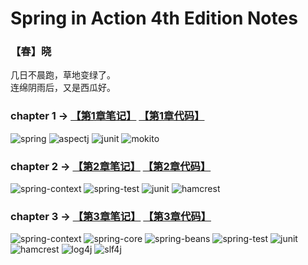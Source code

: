 # Spring in Action 4th Edition Notes

### 【春】晓
几日不晨跑，草地变绿了。
</br>
连绵阴雨后，又是西瓜好。

### chapter 1 -> [【第1章笔记】](https://github.com/helloShen/spring-in-action-4th-edition-demo/blob/master/ch01/README.md) [【第1章代码】](https://github.com/helloShen/spring-in-action-4th-edition-demo/tree/master/ch01)
![spring](https://img.shields.io/badge/spring--context-5.1.6-brightgreen.svg) ![aspectj](https://img.shields.io/badge/aspectjweaver-1.9.3-brightgreen.svg) ![junit](https://img.shields.io/badge/junit-4.12-brightgreen.svg) ![mokito](https://img.shields.io/badge/mokito--core-2.23.4-brightgreen.svg)

### chapter 2 -> [【第2章笔记】](https://github.com/helloShen/spring-in-action-4th-edition-demo/blob/master/ch02/README.md) [【第2章代码】](https://github.com/helloShen/spring-in-action-4th-edition-demo/tree/master/ch02)
![spring-context](https://img.shields.io/badge/spring--context-5.1.6-brightgreen.svg) ![spring-test](https://img.shields.io/badge/spring--test-5.1.6-brightgreen.svg) ![junit](https://img.shields.io/badge/junit-4.12-brightgreen.svg) ![hamcrest](https://img.shields.io/badge/hamcrest--all-1.3-brightgreen.svg)

### chapter 3 -> [【第3章笔记】](https://github.com/helloShen/spring-in-action-4th-edition-demo/blob/master/ch03/README.md) [【第3章代码】](https://github.com/helloShen/spring-in-action-4th-edition-demo/tree/master/ch03)
![spring-context](https://img.shields.io/badge/spring--context-5.1.6-brightgreen.svg) ![spring-core](https://img.shields.io/badge/spring--core-5.1.6-brightgreen.svg) ![spring-beans](https://img.shields.io/badge/spring--beans-5.1.6-brightgreen.svg) ![spring-test](https://img.shields.io/badge/spring--test-5.1.6-brightgreen.svg) ![junit](https://img.shields.io/badge/junit-4.12-brightgreen.svg) ![hamcrest](https://img.shields.io/badge/hamcrest--all-1.3-brightgreen.svg) ![log4j](https://img.shields.io/badge/log4j-1.2.17-brightgreen.svg) ![slf4j](https://img.shields.io/badge/slf4j-1.7.26-brightgreen.svg)
